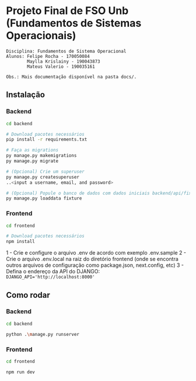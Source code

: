 # Projeto Final de FSO Unb (Fundamentos de Sistemas Operacionais)

    Disciplina: Fundamentos de Sistema Operacional
    Alunos: Felipe Rocha - 170050084
            Maylla Krislainy - 190043873
            Mateus Valerio - 190035161
            
    Obs.: Mais documentação disponível na pasta docs/.

## Instalação

### Backend

```bash
cd backend

# Download pacotes necessários
pip install -r requirements.txt

# Faça as migrations
py manage.py makemigrations
py manage.py migrate

# (Opcional) Crie um superuser
py manage.py createsuperuser
..<input a username, email, and password>

# (Opcional) Popule o banco de dados com dados iniciais backend/api/fixtures diretório
py manage.py loaddata fixture
```

### Frontend

```bash
cd frontend

# Download pacotes necessários
npm install
```

1 - Crie e configure o arquivo .env de acordo com exemplo .env.sample
2 - Crie o arquivo .env.local na raiz do diretório frontend (onde se encontra outros arquivos de configuração como package.json, next.config, etc)
3 - Defina o endereço da API do DJANGO:
       ```DJANGO_API='http://localhost:8000'```
## Como rodar

### Backend

```bash
cd backend

python .\manage.py runserver
```

### Frontend

```bash
cd frontend

npm run dev
```
